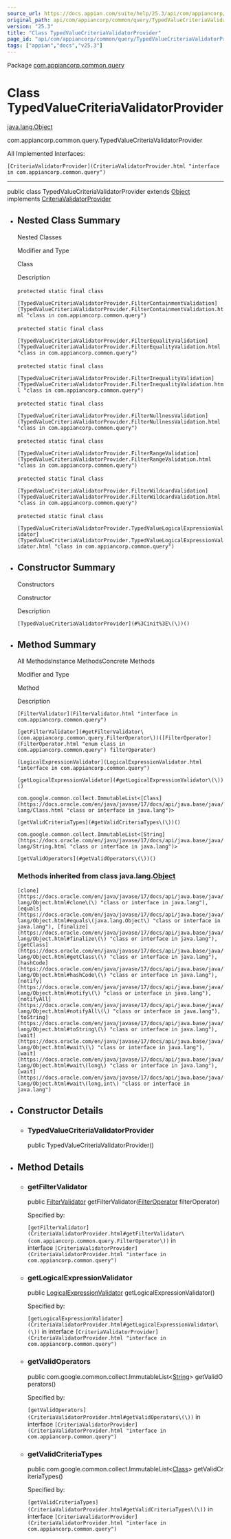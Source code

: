 ```yaml
---
source_url: https://docs.appian.com/suite/help/25.3/api/com/appiancorp/common/query/TypedValueCriteriaValidatorProvider.html
original_path: api/com/appiancorp/common/query/TypedValueCriteriaValidatorProvider.html
version: "25.3"
title: "Class TypedValueCriteriaValidatorProvider"
page_id: "api/com/appiancorp/common/query/TypedValueCriteriaValidatorProvider"
tags: ["appian","docs","v25.3"]
---
```



Package [com.appiancorp.common.query](package-summary.html)

# Class TypedValueCriteriaValidatorProvider

[java.lang.Object](https://docs.oracle.com/en/java/javase/17/docs/api/java.base/java/lang/Object.html "class or interface in java.lang")

com.appiancorp.common.query.TypedValueCriteriaValidatorProvider

All Implemented Interfaces:

`[CriteriaValidatorProvider](CriteriaValidatorProvider.html "interface in com.appiancorp.common.query")`

* * *

public class TypedValueCriteriaValidatorProvider extends [Object](https://docs.oracle.com/en/java/javase/17/docs/api/java.base/java/lang/Object.html "class or interface in java.lang") implements [CriteriaValidatorProvider](CriteriaValidatorProvider.html "interface in com.appiancorp.common.query")

-   ## Nested Class Summary

    Nested Classes

    Modifier and Type

    Class

    Description

    `protected static final class` 

    `[TypedValueCriteriaValidatorProvider.FilterContainmentValidation](TypedValueCriteriaValidatorProvider.FilterContainmentValidation.html "class in com.appiancorp.common.query")`

    `protected static final class` 

    `[TypedValueCriteriaValidatorProvider.FilterEqualityValidation](TypedValueCriteriaValidatorProvider.FilterEqualityValidation.html "class in com.appiancorp.common.query")`

    `protected static final class` 

    `[TypedValueCriteriaValidatorProvider.FilterInequalityValidation](TypedValueCriteriaValidatorProvider.FilterInequalityValidation.html "class in com.appiancorp.common.query")`

    `protected static final class` 

    `[TypedValueCriteriaValidatorProvider.FilterNullnessValidation](TypedValueCriteriaValidatorProvider.FilterNullnessValidation.html "class in com.appiancorp.common.query")`

    `protected static final class` 

    `[TypedValueCriteriaValidatorProvider.FilterRangeValidation](TypedValueCriteriaValidatorProvider.FilterRangeValidation.html "class in com.appiancorp.common.query")`

    `protected static final class` 

    `[TypedValueCriteriaValidatorProvider.FilterWildcardValidation](TypedValueCriteriaValidatorProvider.FilterWildcardValidation.html "class in com.appiancorp.common.query")`

    `protected static final class` 

    `[TypedValueCriteriaValidatorProvider.TypedValueLogicalExpressionValidator](TypedValueCriteriaValidatorProvider.TypedValueLogicalExpressionValidator.html "class in com.appiancorp.common.query")`

-   ## Constructor Summary

    Constructors

    Constructor

    Description

    `[TypedValueCriteriaValidatorProvider](#%3Cinit%3E\(\))()`

-   ## Method Summary

    All MethodsInstance MethodsConcrete Methods

    Modifier and Type

    Method

    Description

    `[FilterValidator](FilterValidator.html "interface in com.appiancorp.common.query")`

    `[getFilterValidator](#getFilterValidator\(com.appiancorp.common.query.FilterOperator\))([FilterOperator](FilterOperator.html "enum class in com.appiancorp.common.query") filterOperator)`

    `[LogicalExpressionValidator](LogicalExpressionValidator.html "interface in com.appiancorp.common.query")`

    `[getLogicalExpressionValidator](#getLogicalExpressionValidator\(\))()`

    `com.google.common.collect.ImmutableList<[Class](https://docs.oracle.com/en/java/javase/17/docs/api/java.base/java/lang/Class.html "class or interface in java.lang")>`

    `[getValidCriteriaTypes](#getValidCriteriaTypes\(\))()`

    `com.google.common.collect.ImmutableList<[String](https://docs.oracle.com/en/java/javase/17/docs/api/java.base/java/lang/String.html "class or interface in java.lang")>`

    `[getValidOperators](#getValidOperators\(\))()`

    ### Methods inherited from class java.lang.[Object](https://docs.oracle.com/en/java/javase/17/docs/api/java.base/java/lang/Object.html "class or interface in java.lang")

    `[clone](https://docs.oracle.com/en/java/javase/17/docs/api/java.base/java/lang/Object.html#clone\(\) "class or interface in java.lang"), [equals](https://docs.oracle.com/en/java/javase/17/docs/api/java.base/java/lang/Object.html#equals\(java.lang.Object\) "class or interface in java.lang"), [finalize](https://docs.oracle.com/en/java/javase/17/docs/api/java.base/java/lang/Object.html#finalize\(\) "class or interface in java.lang"), [getClass](https://docs.oracle.com/en/java/javase/17/docs/api/java.base/java/lang/Object.html#getClass\(\) "class or interface in java.lang"), [hashCode](https://docs.oracle.com/en/java/javase/17/docs/api/java.base/java/lang/Object.html#hashCode\(\) "class or interface in java.lang"), [notify](https://docs.oracle.com/en/java/javase/17/docs/api/java.base/java/lang/Object.html#notify\(\) "class or interface in java.lang"), [notifyAll](https://docs.oracle.com/en/java/javase/17/docs/api/java.base/java/lang/Object.html#notifyAll\(\) "class or interface in java.lang"), [toString](https://docs.oracle.com/en/java/javase/17/docs/api/java.base/java/lang/Object.html#toString\(\) "class or interface in java.lang"), [wait](https://docs.oracle.com/en/java/javase/17/docs/api/java.base/java/lang/Object.html#wait\(\) "class or interface in java.lang"), [wait](https://docs.oracle.com/en/java/javase/17/docs/api/java.base/java/lang/Object.html#wait\(long\) "class or interface in java.lang"), [wait](https://docs.oracle.com/en/java/javase/17/docs/api/java.base/java/lang/Object.html#wait\(long,int\) "class or interface in java.lang")`

-   ## Constructor Details

    -   ### TypedValueCriteriaValidatorProvider

        public TypedValueCriteriaValidatorProvider()

-   ## Method Details

    -   ### getFilterValidator

        public [FilterValidator](FilterValidator.html "interface in com.appiancorp.common.query") getFilterValidator([FilterOperator](FilterOperator.html "enum class in com.appiancorp.common.query") filterOperator)

        Specified by:

        `[getFilterValidator](CriteriaValidatorProvider.html#getFilterValidator\(com.appiancorp.common.query.FilterOperator\))` in interface `[CriteriaValidatorProvider](CriteriaValidatorProvider.html "interface in com.appiancorp.common.query")`

    -   ### getLogicalExpressionValidator

        public [LogicalExpressionValidator](LogicalExpressionValidator.html "interface in com.appiancorp.common.query") getLogicalExpressionValidator()

        Specified by:

        `[getLogicalExpressionValidator](CriteriaValidatorProvider.html#getLogicalExpressionValidator\(\))` in interface `[CriteriaValidatorProvider](CriteriaValidatorProvider.html "interface in com.appiancorp.common.query")`

    -   ### getValidOperators

        public com.google.common.collect.ImmutableList<[String](https://docs.oracle.com/en/java/javase/17/docs/api/java.base/java/lang/String.html "class or interface in java.lang")\> getValidOperators()

        Specified by:

        `[getValidOperators](CriteriaValidatorProvider.html#getValidOperators\(\))` in interface `[CriteriaValidatorProvider](CriteriaValidatorProvider.html "interface in com.appiancorp.common.query")`

    -   ### getValidCriteriaTypes

        public com.google.common.collect.ImmutableList<[Class](https://docs.oracle.com/en/java/javase/17/docs/api/java.base/java/lang/Class.html "class or interface in java.lang")\> getValidCriteriaTypes()

        Specified by:

        `[getValidCriteriaTypes](CriteriaValidatorProvider.html#getValidCriteriaTypes\(\))` in interface `[CriteriaValidatorProvider](CriteriaValidatorProvider.html "interface in com.appiancorp.common.query")`